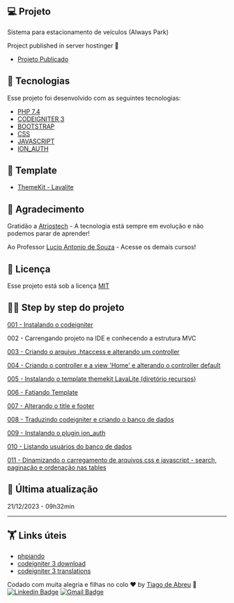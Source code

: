 ## 💻 Projeto

Sistema para estacionamento de veículos (Always Park)

Project published in server hostinger 💜

- [Projeto Publicado](https://?)

## 🚀 Tecnologias

Esse projeto foi desenvolvido com as seguintes tecnologias:

- [PHP 7.4](https://www.w3c.br/pub/Cursos/CursoHTML5/html5-web.pdf)
- [CODEIGNITER 3](https://codeigniter.com/)
- [BOOTSTRAP](https://getbootstrap.com/)
- [CSS](https://www.w3schools.com/css/)
- [JAVASCRIPT](https://www.javascript.com/)
- [ION_AUTH](http://benedmunds.com/ion_auth/)

## 🔖 Template

- [ThemeKit - Lavalite](https://github.com/ThemeKit/BootstrapAdmin) 

## 🧠 Agradecimento

Gratidão a [Atriostech](https://atriostech.com.br/) - A tecnologia está sempre em evolução e não podemos parar de aprender!

Ao Professor [Lucio Antonio de Souza](https://www.udemy.com/user/lucio-antonio-de-souza/) - Acesse os demais cursos!


## :memo: Licença

Esse projeto está sob a licença [MIT](https://pt.wikipedia.org/wiki/Licen%C3%A7a_MIT)

## 🏃‍♂️ Step by step do projeto
[001 - Instalando o codeigniter](https://github.com/devtiagoabreu/estacionamento/commit/2cb089926f4b86b484caddd273ff8de0cccc9d0e)

002 - Carrengando projeto na IDE e conhecendo a estrutura	MVC	
	 
[003 - Criando o arquivo .htaccess e alterando um controller](https://github.com/devtiagoabreu/estacionamento/commit/fd42af790b699e6daddcd067125b53cc83e34068)

[004 - Criando o controller e a view 'Home' e alterando o controller default](https://github.com/devtiagoabreu/estacionamento/commit/934a32017dd77b9beceadecf527024def6d8a123)

[005 - Instalando o template themekit LavaLite (diretório recursos)](https://github.com/devtiagoabreu/estacionamento/commit/9fbac3dcc980ea4e2572468adc93d933f5c8a30d)

[006 - Fatiando Template](https://github.com/devtiagoabreu/estacionamento/commit/a12bd3463706ecd35ea6dd3feaf3b9e55c5700b9)

[007 - Alterando o title e footer](https://github.com/devtiagoabreu/estacionamento/commit/153d47d66dc5240bcaf7e9bf24984fdede180ba0)

[008 - Traduzindo codeigniter e criando o banco de dados](https://github.com/devtiagoabreu/estacionamento/commit/8cc618ecfce437d4dcbd8271f27766a37412cacd)

[009 - Instalando o plugin ion_auth](https://github.com/devtiagoabreu/estacionamento/commit/8e0102f8e82c18b1d1730a298bc5cb2de4479cf6)

[010 - Listando usuários do banco de dados](https://github.com/devtiagoabreu/estacionamento/commit/8c1eeb927f40e0a41bbbf86728d146df0abd4b70)

[011 - Dinamizando o carregamento de arquivos css e javascript - search, paginação e ordenação nas tables](https://github.com/devtiagoabreu/estacionamento/commit/765c52671eaf079d640c95cda0319fce782a1852)


## 📅 Última atualização

21/12/2023 - 09h32min

---

## 🏋️ Links úteis
- [phpiando](https://phpiando.com.br/xampp-com-varias-versoes-em-php-8-0-7-4/)
- [codeigniter 3 download](https://api.github.com/repos/bcit-ci/CodeIgniter/zipball/refs/tags/3.1.13)
- [codeigniter 3 translations](https://github.com/bcit-ci/codeigniter3-translations)  

Codado com muita alegria e filhas no colo ♥ by [Tiago de Abreu](http://atriostech.com.br/tiago/) :wave: 
[![Linkedin Badge](https://img.shields.io/badge/-tiagodeabreu-blue?style=flat-square&logo=Linkedin&logoColor=white&link=https://www.linkedin.com/in/tiago-de-abreu-8020b5b1/)](https://www.linkedin.com/in/tiago-de-abreu-8020b5b1/)
[![Gmail Badge](https://img.shields.io/badge/-devtiagoabreu@gmail.com-c14438?style=flat-square&logo=Gmail&logoColor=white&link=mailto:devtiagoabreu@gmail.com)](mailto:devtiagoabreu@gmail.com)







